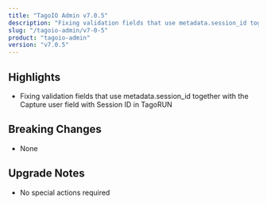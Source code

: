 ```yaml
---
title: "TagoIO Admin v7.0.5"
description: "Fixing validation fields that use metadata.session_id together with the Capture user field with Session ID in TagoRUN"
slug: "/tagoio-admin/v7-0-5"
product: "tagoio-admin"
version: "v7.0.5"
---
```


## Highlights

- Fixing validation fields that use metadata.session_id together with the Capture user field with Session ID in TagoRUN

## Breaking Changes

- None

## Upgrade Notes

- No special actions required
